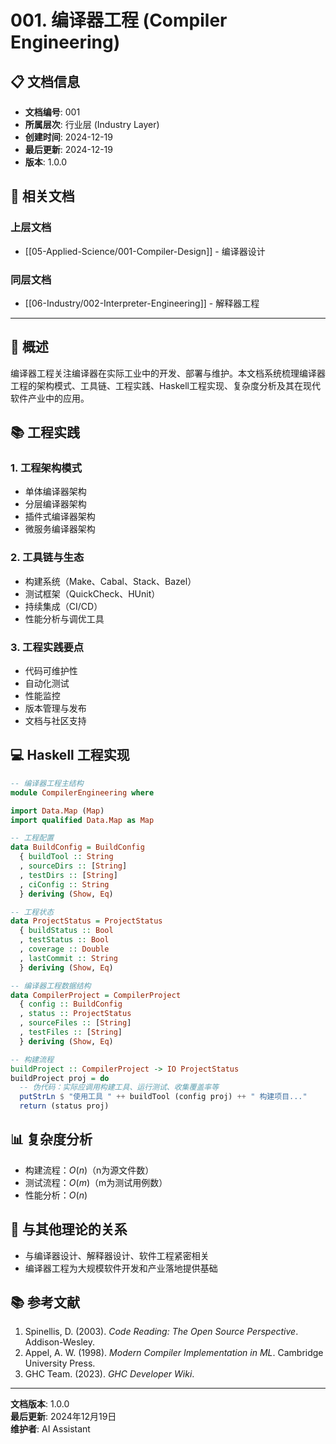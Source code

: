 # 001. 编译器工程 (Compiler Engineering)

## 📋 文档信息

- **文档编号**: 001
- **所属层次**: 行业层 (Industry Layer)
- **创建时间**: 2024-12-19
- **最后更新**: 2024-12-19
- **版本**: 1.0.0

## 🔗 相关文档

### 上层文档
- [[05-Applied-Science/001-Compiler-Design]] - 编译器设计

### 同层文档
- [[06-Industry/002-Interpreter-Engineering]] - 解释器工程

---

## 🎯 概述

编译器工程关注编译器在实际工业中的开发、部署与维护。本文档系统梳理编译器工程的架构模式、工具链、工程实践、Haskell工程实现、复杂度分析及其在现代软件产业中的应用。

## 📚 工程实践

### 1. 工程架构模式

- 单体编译器架构
- 分层编译器架构
- 插件式编译器架构
- 微服务编译器架构

### 2. 工具链与生态

- 构建系统（Make、Cabal、Stack、Bazel）
- 测试框架（QuickCheck、HUnit）
- 持续集成（CI/CD）
- 性能分析与调优工具

### 3. 工程实践要点

- 代码可维护性
- 自动化测试
- 性能监控
- 版本管理与发布
- 文档与社区支持

## 💻 Haskell 工程实现

```haskell
-- 编译器工程主结构
module CompilerEngineering where

import Data.Map (Map)
import qualified Data.Map as Map

-- 工程配置
data BuildConfig = BuildConfig
  { buildTool :: String
  , sourceDirs :: [String]
  , testDirs :: [String]
  , ciConfig :: String
  } deriving (Show, Eq)

-- 工程状态
data ProjectStatus = ProjectStatus
  { buildStatus :: Bool
  , testStatus :: Bool
  , coverage :: Double
  , lastCommit :: String
  } deriving (Show, Eq)

-- 编译器工程数据结构
data CompilerProject = CompilerProject
  { config :: BuildConfig
  , status :: ProjectStatus
  , sourceFiles :: [String]
  , testFiles :: [String]
  } deriving (Show, Eq)

-- 构建流程
buildProject :: CompilerProject -> IO ProjectStatus
buildProject proj = do
  -- 伪代码：实际应调用构建工具、运行测试、收集覆盖率等
  putStrLn $ "使用工具 " ++ buildTool (config proj) ++ " 构建项目..."
  return (status proj)
```

## 📊 复杂度分析

- 构建流程：$O(n)$（n为源文件数）
- 测试流程：$O(m)$（m为测试用例数）
- 性能分析：$O(n)$

## 🔗 与其他理论的关系

- 与编译器设计、解释器设计、软件工程紧密相关
- 编译器工程为大规模软件开发和产业落地提供基础

## 📚 参考文献

1. Spinellis, D. (2003). *Code Reading: The Open Source Perspective*. Addison-Wesley.
2. Appel, A. W. (1998). *Modern Compiler Implementation in ML*. Cambridge University Press.
3. GHC Team. (2023). *GHC Developer Wiki*.

---

**文档版本**: 1.0.0  
**最后更新**: 2024年12月19日  
**维护者**: AI Assistant 